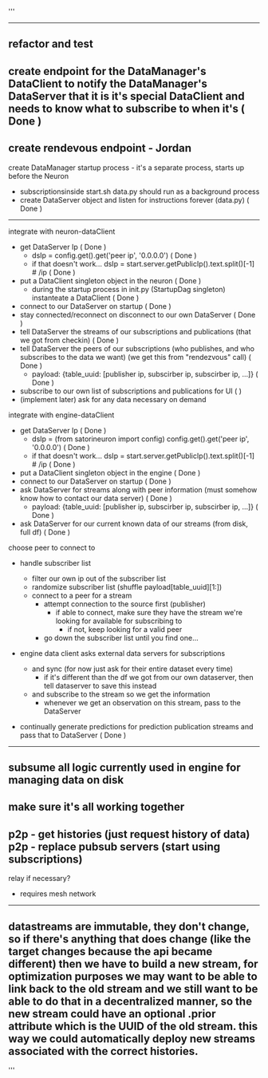 '''

---
refactor and test
---
create endpoint for the DataManager's DataClient to notify the DataManager's DataServer that it is it's special DataClient and needs to know what to subscribe to when it's ( Done )
---
create rendevous endpoint - Jordan
---
create DataManager startup process - it's a separate process, starts up before the Neuron
- subscriptionsinside start.sh data.py should run as a background process
- create DataServer object and listen for instructions forever (data.py) ( Done )
--- 
integrate with neuron-dataClient
- get DataServer Ip ( Done )
  - dsIp = config.get().get('peer ip', '0.0.0.0') ( Done )
  - if that doesn't work... dsIp = start.server.getPublicIp().text.split()[-1] # /ip ( Done )
- put a DataClient singleton object in the neuron ( Done )
  - during the startup process in init.py (StartupDag singleton) instanteate a DataClient ( Done )
- connect to our DataServer on startup ( Done )
- stay connected/reconnect on disconnect to our own DataServer  ( Done )
- tell DataServer the streams of our subscriptions and publications (that we got from checkin) ( Done )
- tell DataServer the peers of our subscriptions (who publishes, and who subscribes to the data we want) (we get this from "rendezvous" call) ( Done )
  - payload: {table_uuid: [publisher ip, subscirber ip, subscirber ip, ...]} ( Done )
- subscribe to our own list of subscriptions and publications for UI ( )
- (implement later) ask for any data necessary on demand

integrate with engine-dataClient
- get DataServer Ip ( Done )
  - dsIp = (from satorineuron import config) config.get().get('peer ip', '0.0.0.0') ( Done )
  - if that doesn't work... dsIp = start.server.getPublicIp().text.split()[-1] # /ip ( Done )
- put a DataClient singleton object in the engine ( Done )
- connect to our DataServer on startup ( Done )
- ask DataServer for streams along with peer information (must somehow know how to contact our data server) ( Done )
  - payload: {table_uuid: [publisher ip, subscirber ip, subscirber ip, ...]} ( Done )
- ask DataServer for our current known data of our streams (from disk, full df) ( Done )

choose peer to connect to
- handle subscriber list
    - filter our own ip out of the subscriber list
    - randomize subscriber list (shuffle payload[table_uuid][1:])
  - connect to a peer for a stream
    - attempt connection to the source first (publisher)
      - if able to connect, make sure they have the stream we're looking for available for subscribing to
        - if not, keep looking for a valid peer
    - go down the subscriber list until you find one...

- engine data client asks external data servers for subscriptions
  
  - and sync (for now just ask for their entire dataset every time)
    - if it's different than the df we got from our own dataserver, then tell dataserver to save this instead
  - and subscribe to the stream so we get the information
    - whenever we get an observation on this stream, pass to the DataServer
- continually generate predictions for prediction publication streams and pass that to DataServer ( Done )



---
subsume all logic currently used in engine for managing data on disk
---
make sure it's all working together
---
p2p - get histories (just request history of data)
p2p - replace pubsub servers (start using subscriptions)
---
relay if necessary?
- requires mesh network
---
datastreams are immutable, they don't change, so if there's anything that does change 
(like the target changes because the api became different) then we have to build a new
stream, for optimization purposes we may want to be able to link back to the old stream
and we still want to be able to do that in a decentralized manner, so the new stream 
could have an optional .prior attribute which is the UUID of the old stream. this way
we could automatically deploy new streams associated with the correct histories.
---

'''